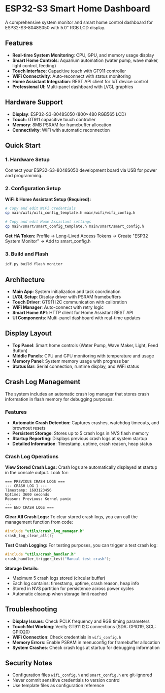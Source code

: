 # ESP32-S3 Smart Home Dashboard

A comprehensive system monitor and smart home control dashboard for ESP32-S3-8048S050 with 5.0" RGB LCD display.

## Features

- **Real-time System Monitoring**: CPU, GPU, and memory usage display
- **Smart Home Controls**: Aquarium automation (water pump, wave maker, light control, feeding)
- **Touch Interface**: Capacitive touch with GT911 controller
- **WiFi Connectivity**: Auto-reconnect with status monitoring
- **Home Assistant Integration**: REST API client for IoT device control
- **Professional UI**: Multi-panel dashboard with LVGL graphics

## Hardware Support

- **Display**: ESP32-S3-8048S050 (800×480 RGB565 LCD)
- **Touch**: GT911 capacitive touch controller
- **Memory**: 8MB PSRAM for framebuffer allocation
- **Connectivity**: WiFi with automatic reconnection

## Quick Start

### 1. Hardware Setup
Connect your ESP32-S3-8048S050 development board via USB for power and programming.

### 2. Configuration Setup
**WiFi & Home Assistant Setup (Required):**
```bash
# Copy and edit WiFi credentials
cp main/wifi/wifi_config_template.h main/wifi/wifi_config.h

# Copy and edit Home Assistant settings
cp main/smart/smart_config_template.h main/smart/smart_config.h
```
**Get HA Token:** Profile → Long-Lived Access Tokens → Create "ESP32 System Monitor" → Add to smart_config.h

### 3. Build and Flash
```bash
idf.py build flash monitor
```

## Architecture

- **Main App**: System initialization and task coordination
- **LVGL Setup**: Display driver with PSRAM framebuffers
- **Touch Driver**: GT911 I2C communication with calibration
- **WiFi Manager**: Auto-connect with retry logic
- **Smart Home API**: HTTP client for Home Assistant REST API
- **UI Components**: Multi-panel dashboard with real-time updates

## Display Layout

- **Top Panel**: Smart home controls (Water Pump, Wave Maker, Light, Feed Button)
- **Middle Panels**: CPU and GPU monitoring with temperature and usage
- **Memory Panel**: System memory usage with progress bar
- **Status Bar**: Serial connection, runtime display, and WiFi status

## Crash Log Management

The system includes an automatic crash log manager that stores crash information in flash memory for debugging purposes.

### Features
- **Automatic Crash Detection**: Captures crashes, watchdog timeouts, and brownout resets
- **Persistent Storage**: Stores up to 5 crash logs in NVS flash memory
- **Startup Reporting**: Displays previous crash logs at system startup
- **Detailed Information**: Timestamp, uptime, crash reason, heap status

### Crash Log Operations

**View Stored Crash Logs:**
Crash logs are automatically displayed at startup in the console output. Look for:
```
=== PREVIOUS CRASH LOGS ===
--- CRASH LOG 1 ---
Timestamp: 1693123456
Uptime: 3600 seconds
Reason: Previous: Kernel panic
...
=== END CRASH LOGS ===
```

**Clear All Crash Logs:**
To clear stored crash logs, you can call the management function from code:
```c
#include "utils/crash_log_manager.h"
crash_log_clear_all();
```

**Test Crash Logging:**
For testing purposes, you can trigger a test crash log:
```c
#include "utils/crash_handler.h"
crash_handler_trigger_test("Manual test crash");
```

**Storage Details:**
- Maximum 5 crash logs stored (circular buffer)
- Each log contains: timestamp, uptime, crash reason, heap info
- Stored in NVS partition for persistence across power cycles
- Automatic cleanup when storage limit reached

## Troubleshooting

- **Display Issues**: Check PCLK frequency and RGB timing parameters
- **Touch Not Working**: Verify GT911 I2C connections (SDA: GPIO19, SCL: GPIO20)
- **WiFi Connection**: Check credentials in `wifi_config.h`
- **Memory Errors**: Enable PSRAM in menuconfig for framebuffer allocation
- **System Crashes**: Check crash logs at startup for debugging information

## Security Notes

- Configuration files `wifi_config.h` and `smart_config.h` are git-ignored
- Never commit sensitive credentials to version control
- Use template files as configuration reference
